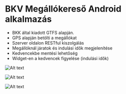 BKV Megállókereső Android alkalmazás
=========

* BKK által kiadott GTFS alapján.
* GPS alapján betölti a megállókat
* Szerver oldalon RESTful kiszolgálás
* Megállóknál járatok és indulási idők megjelenítése
* Kedvencekbe mentési lehetőség
* Widget-en a kedvencek figyelése (indulási idők)
 

![Alt text](http://hajnaldavid.web.elte.hu/public/assets/bkkk1.jpg "App1")

![Alt text](http://hajnaldavid.web.elte.hu/public/assets/bkkk2.jpg "App2")

![Alt text](http://hajnaldavid.web.elte.hu/public/assets/bkkk3.jpg "App3")